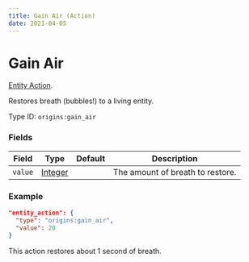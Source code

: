 ```yaml
---
title: Gain Air (Action)
date: 2021-04-05
---
```

# Gain Air

[Entity Action](../entity_actions.md).

Restores breath (bubbles!) to a living entity.

Type ID: `origins:gain_air`

### Fields

Field  | Type | Default | Description
-------|------|---------|-------------
`value` | [Integer](../data_types/integer.md) |  | The amount of breath to restore.

### Example
```json
"entity_action": {
  "type": "origins:gain_air",
  "value": 20
}
```
This action restores about 1 second of breath.

